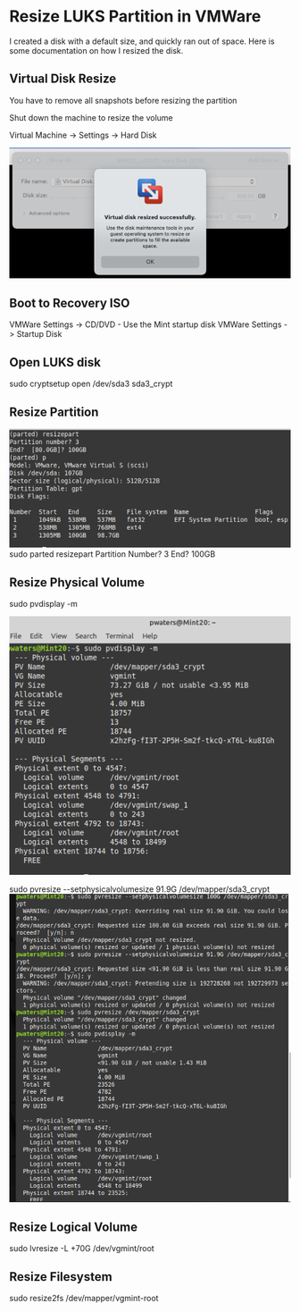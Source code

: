 # Resize LUKS Partition in VMWare

I created a disk with a default size, and quickly ran out of space. Here is some documentation on how I resized the disk.

## Virtual Disk Resize

You have to remove all snapshots before resizing the partition

Shut down the machine to resize the volume

Virtual Machine -> Settings -> Hard Disk

![](./VMWareResize.png)

## Boot to Recovery ISO

VMWare Settings -> CD/DVD - Use the Mint startup disk
VMWare Settings -> Startup Disk

## Open LUKS disk
sudo cryptsetup open /dev/sda3 sda3_crypt

## Resize Partition

![](./resizepart.png)
sudo parted 
resizepart
Partition Number? 3
End? 100GB


## Resize Physical Volume
sudo pvdisplay -m

![](./pvdisplay.png)

sudo pvresize --setphysicalvolumesize 91.9G /dev/mapper/sda3_crypt 
![](./pv100.png)


## Resize Logical Volume
sudo lvresize -L +70G /dev/vgmint/root 

## Resize Filesystem
sudo resize2fs /dev/mapper/vgmint-root

